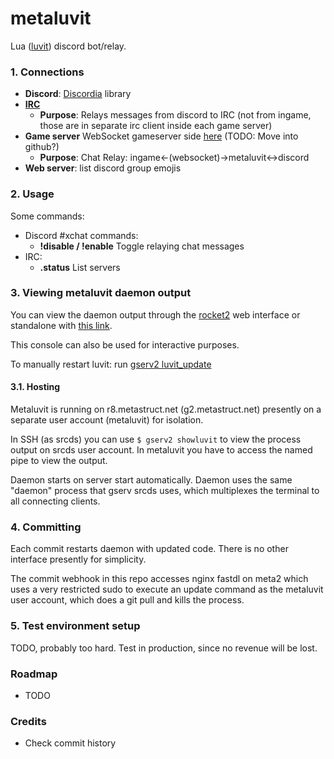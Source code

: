 # metaluvit

Lua ([luvit](https://luvit.io/)) discord bot/relay.


### 1. Connections

- **Discord**: [Discordia](https://github.com/SinisterRectus/Discordia) library
 - **[IRC](https://github.com/radare/luvit-irc)**
   - **Purpose**: Relays messages from discord to IRC (not from ingame, those are in separate irc client inside each game server)
 - **Game server** WebSocket gameserver side [here](https://gitlab.com/metastruct/fast_addons/blob/master/lua/fast_addons/server/discord.lua#L27) (TODO: Move into github?)
    - **Purpose**: Chat Relay: ingame<-(websocket)->metaluvit<->discord
 - **Web server**: list discord group emojis

### 2. Usage

Some commands:

 - Discord #xchat commands:
   - **!disable / !enable** Toggle relaying chat messages
 - IRC:
   - **.status** List servers 

### 3. Viewing metaluvit daemon output

You can view the daemon output through the [rocket2](https://metastruct.net/rocket2) web interface or standalone with [this link](https://g2cf.metastruct.net/rocket/?arg=showluvit).

This console can also be used for interactive purposes.

To manually restart luvit: run [gserv2 luvit_update](https://g2cf.metastruct.net/rocket/?arg=luvit_update)

#### 3.1. Hosting

Metaluvit is running on r8.metastruct.net (g2.metastruct.net) presently on a separate user account (metaluvit) for isolation.

In SSH (as srcds) you can use ```$ gserv2 showluvit``` to view the process output on srcds user account. In metaluvit you have to access the named pipe to view the output.

Daemon starts on server start automatically. Daemon uses the same "daemon" process that gserv srcds uses, which multiplexes the terminal to all connecting clients.

### 4. Committing

Each commit restarts daemon with updated code. There is no other interface presently for simplicity.

The commit webhook in this repo accesses nginx fastdl on meta2 which uses a very restricted sudo to execute an update command as the metaluvit user account, which does a git pull and kills the process.

### 5. Test environment setup

TODO, probably too hard. Test in production, since no revenue will be lost.

### Roadmap

 - TODO
 
### Credits
 - Check commit history
